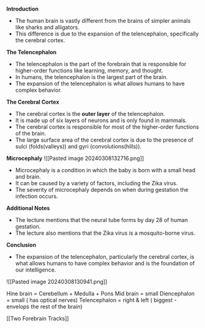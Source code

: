 **Introduction**

- The human brain is vastly different from the brains of simpler animals like sharks and alligators.
- This difference is due to the expansion of the telencephalon, specifically the cerebral cortex.

**The Telencephalon**

- The telencephalon is the part of the forebrain that is responsible for higher-order functions like learning, memory, and thought.
- In humans, the telencephalon is the largest part of the brain.
- The expansion of the telencephalon is what allows humans to have complex behavior.

**The Cerebral Cortex**

- The cerebral cortex is the **outer layer** of the telencephalon.
- It is made up of six layers of neurons and is only found in mammals.
- The cerebral cortex is responsible for most of the higher-order functions of the brain.
- The large surface area of the cerebral cortex is due to the presence of sulci (folds(valleys)) and gyri (convolutions(hills)).

**Microcephaly**
![[Pasted image 20240308132716.png]]
- Microcephaly is a condition in which the baby is born with a small head and brain.
- It can be caused by a variety of factors, including the Zika virus.
- The severity of microcephaly depends on when during gestation the infection occurs.

**Additional Notes**

- The lecture mentions that the neural tube forms by day 28 of human gestation.
- The lecture also mentions that the Zika virus is a mosquito-borne virus.

**Conclusion**

- The expansion of the telencephalon, particularly the cerebral cortex, is what allows humans to have complex behavior and is the foundation of our intelligence.

![[Pasted image 20240308130941.png]]

Hine brain = Cerebellum + Medulla + Pons
Mid brain   = small
Diencephalon = small ( has optical nerves)
Telencephalon = right & left  ( biggest - envelops the rest of the brain)  



[[Two Forebrain Tracks]]